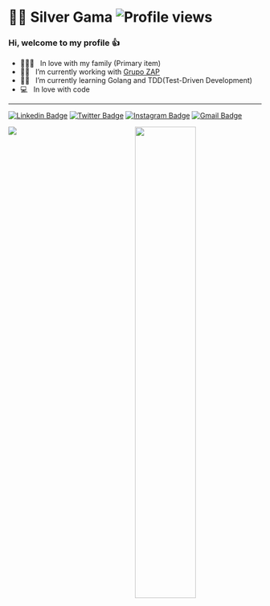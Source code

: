 # :man_technologist: Silver Gama  ![Profile views](https://gpvc.arturio.dev/silvergama)

### Hi, welcome to my profile :+1:

- :family_man_woman_boy: &nbsp; In love with my family (Primary item)
- :man_technologist: &nbsp; I’m currently working with [Grupo ZAP](https://www.grupozap.com)
- :man_student: &nbsp; I’m currently learning Golang and TDD(Test-Driven Development)
- :computer: &nbsp; In love with code

---
[![Linkedin Badge](https://img.shields.io/badge/-silvergama-blue?style=flat-square&logo=Linkedin&logoColor=white&link=https://www.linkedin.com/in/silvergama/)](https://www.linkedin.com/in/silvergama)
[![Twitter Badge](https://img.shields.io/badge/-silver_mgama-1ca0f1?style=flat-square&labelColor=1ca0f1&logo=twitter&logoColor=white&link=https://twitter.com/silver_mgama)](https://twitter.com/silver_mgama)
[![Instagram Badge](https://img.shields.io/badge/-@silver.gama-C13584?style=flat-square&labelColor=C13584&logo=instagram&logoColor=white&link=https://www.instagram.com/silver.gama/)](https://www.instagram.com/silver.gama/)
[![Gmail Badge](https://img.shields.io/badge/-silver.mdg@gmail.com-c14438?style=flat-square&logo=Gmail&logoColor=white&link=mailto:silver.mdg@gmail.com)](mailto:silver.mdg@gmail.com)
<p>
<a style="
    float: left;
    width: 50%;
    " href="https://github.com/silvergama/silvergama">
  <img src="https://github-readme-stats.vercel.app/api/?username=silvergama&count_private=true&show_icons=true&include_all_commits=true&show_icons=true&title_color=fff&icon_color=f7d748&text_color=9f9f9f&bg_color=151515" />
<a href="https://github.com/silvergama/silvergama">
  <img style="width: 49%" src="https://github-readme-stats.vercel.app/api/wakatime?username=silvergama&layout=compact&title_color=fff&icon_color=f7d748&text_color=9f9f9f&bg_color=151515" />
</a>
</p>
